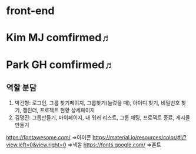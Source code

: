# front-end

# Kim MJ comfirmed♬
# Park GH comfirmed♬

## 역할 분담
1. 박건형: 로그인, 그룹 찾기페이지, 그룹찾기(눌렀을 때), 아이디 찾기, 비밀번호 찾기, 캘린더, 프로젝트 현황 상세페이지
2. 김명진: 그룹만들기, 마이페이지, 내 워커 리스트, 그룹 채팅, 프로젝트 종료, 게시물 만들기

https://fontawesome.com/
=>아이콘
https://material.io/resources/color/#!/?view.left=0&view.right=0
=>색깔
https://fonts.google.com/
=>폰트

